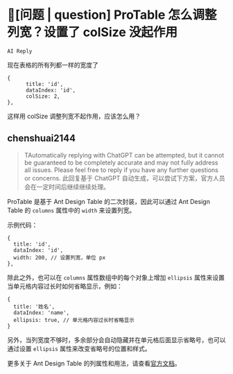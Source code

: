 # 🧐[问题 | question] ProTable 怎么调整列宽？设置了 colSize 没起作用

`AI Reply`

现在表格的所有列都一样的宽度了

```
{
      title: 'id',
      dataIndex: 'id',
      colSize: 2,
},
```

这样用 colSize 调整列宽不起作用，应该怎么用？

## chenshuai2144

> TAutomatically replying with ChatGPT can be attempted, but it cannot be guaranteed to be completely accurate and may not fully address all issues. Please feel free to reply if you have any further questions or concerns.
> 此回复基于 ChatGPT 自动生成，可以尝试下方案，官方人员会在一定时间后继续继续处理。

ProTable 是基于 Ant Design Table 的二次封装，因此可以通过 Ant Design Table 的 `columns` 属性中的 `width` 来设置列宽。

示例代码：

```
{
  title: 'id',
  dataIndex: 'id',
  width: 200, // 设置列宽，单位 px
},
```

除此之外，也可以在 `columns` 属性数组中的每个对象上增加 `ellipsis` 属性来设置当单元格内容过长时如何省略显示，例如：

```
{
  title: '姓名',
  dataIndex: 'name',
  ellipsis: true, // 单元格内容过长时省略显示
}
```

另外，当列宽度不够时，多余部分会自动隐藏并在单元格后面显示省略号，也可以通过设置 `ellipsis` 属性来改变省略号的位置和样式。

更多关于 Ant Design Table 的列属性和用法，请查看[官方文档](https://ant.design/components/table-cn/)。
